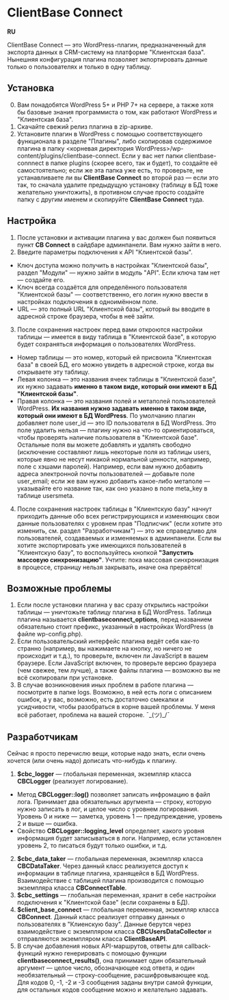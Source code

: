 # ClientBase Connect

**RU**

ClientBase Connect — это WordPress-плагин, предназначенный для экспорта данных в CRM-систему на платформе "Клиентская база". Нынешняя конфигурация плагина позволяет экпортировать данные только о пользователях и только в одну таблицу.

## Установка
0. Вам понадобятся WordPress 5+ и PHP 7+ на сервере, а также хотя бы базовые знания программиста о том, как работают WordPress и "Клиентская база".
1. Скачайте свежий релиз плагина в zip-архиве.
2. Установите плагин в WordPress с помощью соответствующего функционала в разделе "Плагины", либо скопировав содержимое плагина в папку <корневая директория WordPress>/wp-content/plugins/clientbase-connect. Если у вас нет папки clientbase-connnect в папке plugins (скорее всего, так и будет), то создайте её самостоятельно; если же эта папка уже есть, то проверьте, не устанавливаете ли вы **ClientBase Connect** во второй раз — если это так, то сначала удалите предыдущую установку (таблицу в БД тоже желательно уничтожить), в противном случае просто создайте папку с другим именем и скопируйте **ClientBase Connect** туда.

## Настройка
1. После установки и активации плагина у вас должен был появиться пункт **CB Connect** в сайдбаре админпанели. Вам нужно зайти в него.
2. Введите параметры подключения к API "Клиентской базы".
* Ключ доступа можно получить в настройках "Клиентской базы", раздел "Модули" — нужно зайти в модуль "API". Если ключа там нет — создайте его.
* Ключ всегда создаётся для определённого пользователя "Клиентской базы" — соответственно, его логин нужно ввести в настройках подключения в одноимённом поле.
* URL — это полный URL "Клиентской базы", который вы вводите в адресной строке браузера, чтобы в неё зайти.
3. После сохранения настроек перед вами откроются настройки таблицы — имеется в виду таблица в "Клиентской базе", в которую будет сохраняться информация о пользователях WordPress.
* Номер таблицы — это номер, который ей присвоила "Клиентская база" в своей БД, его можно увидеть в адресной строке, когда вы открываете эту таблицу.
* Левая колонка — это названия ячеек таблицы в "Клиентской базе", их нужно задавать __именно в таком виде, который они имеют в БД "Клиентской базы"__.
* Правая колонка — это названия полей и метаполей пользователей WordPress. __Их названия нужно задавать именно в таком виде, который они имеют в БД WordPress__. По умолчанию плагин добавляет поле user_id — это ID пользователя в БД WordPress. Это поле удалить нельзя — плагину нужно на что-то ориентироваться, чтобы проверять наличие пользователя в "Клиентской базе". Остальные поля вы можете добавлять и удалять свободно (исключение составляют лишь некоторые поля из таблицы users, которые явно не несут никакой нормальной ценности, например, поле с хэшами паролей). Например, если вам нужно добавить адреса электронной почты пользователей — добавьте поле user_email; если же вам нужно добавить какое-либо метаполе — указывайте его название так, как оно указано в поле meta_key в таблице usersmeta.
4. После сохранения настроек таблицы в "Клиентскую базу" начнут приходить данные обо всех регистрирующихся и изменяющих свои данные пользователях с уровнем прав "Подписчик" (если хотите это изменить, см. раздел "Разработчикам") — это же справедливо для пользователей, создаваемых и изменяемых в админпанели. Если вы хотите экспортировать уже имеющихся пользователей в "Клиентскую базу", то воспользуйтесь кнопкой **"Запустить массовую синхронизацию"**. Учтите: пока массовая синхронизация в процессе, страницу нельзя закрывать, иначе она прервётся!

## Возможные проблемы
1. Если после установки плагина у вас сразу открылись настройки таблицы — уничтожьте таблицу плагина в БД WordPress. Таблица плагина называется **clientbaseconnect_options**, перед названием обязательно стоит префикс, указанный в настройках WordPress (в файле wp-config.php).
2. Если пользовательский интерфейс плагина ведёт себя как-то странно (например, вы нажимаете на кнопку, но ничего не происходит и т.д.), то проверьте, включен ли JavaScript в вашем браузере. Если JavaScript включен, то проверьте версию браузера (чем свежее, тем лучше), а также файлы плагина — возможно вы не всё скопировали при установке.
3. В случае возникновения иных проблем в работе плагина — посмотрите в папке logs. Возможно, в ней есть логи с описанием ошибок, а у вас, возможно, есть достаточно смекалки и усидчивости, чтобы разобраться в корне вашей проблемы. У меня всё работает, проблема на вашей стороне. ¯\_(ツ)_/¯

## Разработчикам
Сейчас я просто перечислю вещи, которые надо знать, если очень хочется (или очень надо) дописать что-нибудь к плагину.

1. __$cbc_logger__ — глобальная переменная, экземпляр класса __CBCLogger__ (реализует логирование).
* Метод __CBCLogger::log()__ позволяет записать инфромацию в файл лога. Принимает два обязательных аругмента — строку, которую нужно записать в лог, и целое число с уровнем логирования. Уровень 0 и ниже — заметка, уровень 1 — предупреждение, уровень 2 и выше — ошибка.
* Свойство __CBCLogger::logging_level__ определяет, какого уровня информация будет записываться в логи. Например, если установлен уровень 2, то писаться будут только ошибки, и т.д.
2. __$cbc_data_taker__ — глобальная переменная, экземпляр класса __CBCDataTaker__. Через данный класс реализуется доступ к информации в таблице плагина, хранящейся в БД WordPress. Взаимодействие с таблицей плагина производится с помощью экземпляра класса __CBConnectTable__.
3. __$cbc_settings__ — глобальная переменная, хранит в себе настройки подключения к "Клиентской базе" (если сохранены в БД).
4. __$client_base_connect__ — глобальная переменная, экземпляр класса __CBConnect__. Данный класс реализует отправку данных о пользователях в "Клиенскую базу". Данные берутся через взаимодействие с экземпляром класса __CBCUsersDataCollector__ и отправляются экземпляром класса __ClientBaseAPI__.
5. В случае добавления новых API-маршрутов, ответы для callback-функций нужно генерировать с помощью функции __clientbaseconnect_results()__, она принимает один обязательный аргумент — целое число, обозначающее код ответа, и один необязательный — строку-сообщение, расшифровывающее код. Для кодов 0, -1, -2 и -3 сообщения заданы внутри самой функции, для остальных кодов сообщение можно и желательно задавать.